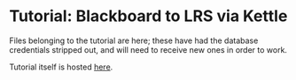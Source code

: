 Tutorial: Blackboard to LRS via Kettle
======================================

Files belonging to the tutorial are here; these have had the database credentials stripped out, and will need to receive new ones in order to work.

Tutorial itself is hosted [here](http://c-f-k.github.io/bb-kettle-lrs-tutorial).